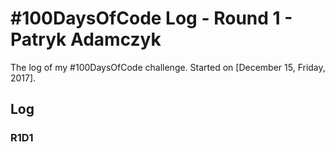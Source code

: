 # #100DaysOfCode Log - Round 1 - Patryk Adamczyk

The log of my #100DaysOfCode challenge. Started on [December 15, Friday, 2017].

## Log

### R1D1
